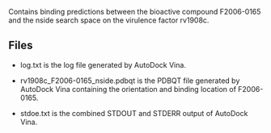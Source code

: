Contains binding predictions between the bioactive compound F2006-0165 and the nside search space on the virulence factor rv1908c.

## Files

- log.txt is the log file generated by AutoDock Vina.

- rv1908c_F2006-0165_nside.pdbqt is the PDBQT file generated by AutoDock Vina containing the orientation and binding location of F2006-0165.

- stdoe.txt is the combined STDOUT and STDERR output of AutoDock Vina.

